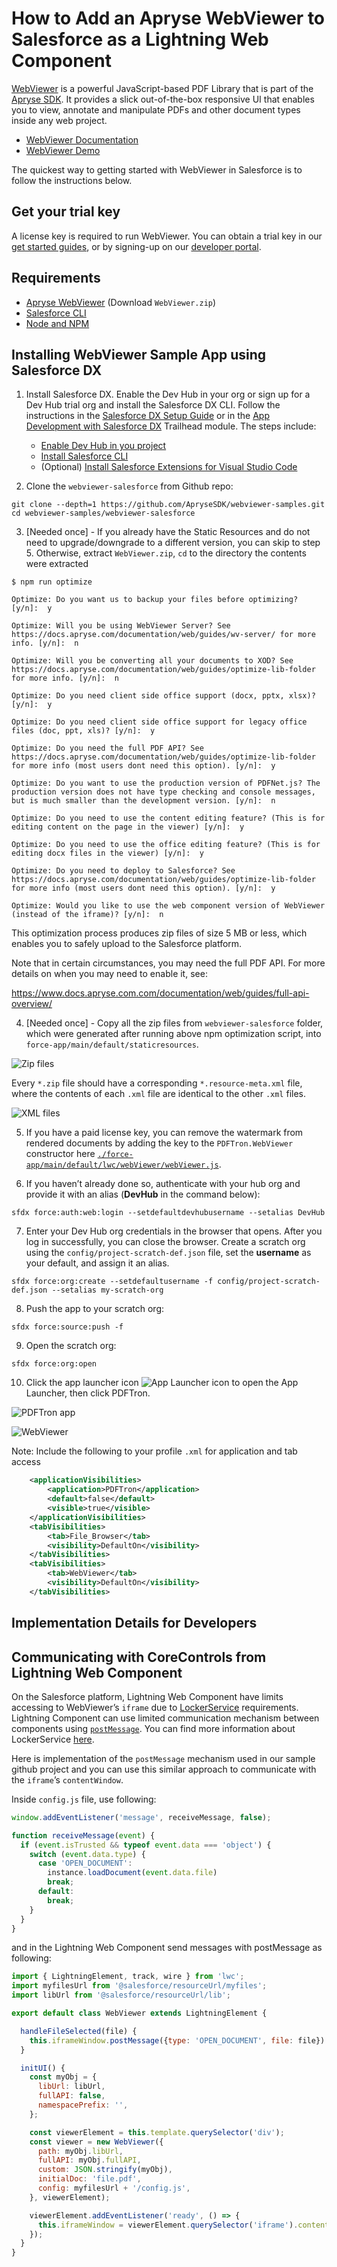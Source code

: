 # How to Add an Apryse WebViewer to Salesforce as a Lightning Web Component

[WebViewer](https://docs.apryse.com/web/guides/get-started) is a powerful JavaScript-based PDF Library that is part of the [Apryse SDK](https://apryse.com/). It provides a slick out-of-the-box responsive UI that enables you to view, annotate and manipulate PDFs and other document types inside any web project.

- [WebViewer Documentation](https://docs.apryse.com/web/guides/get-started)
- [WebViewer Demo](https://showcase.apryse.com/)

The quickest way to getting started with WebViewer in Salesforce is to follow the instructions below.

## Get your trial key

A license key is required to run WebViewer. You can obtain a trial key in our [get started guides](https://docs.apryse.com/web/guides/get-started), or by signing-up on our [developer portal](https://dev.apryse.com/).

## Requirements

* [Apryse WebViewer](https://docs.apryse.com/web/guides/download) (Download `WebViewer.zip`)
* [Salesforce CLI](https://trailhead.salesforce.com/en/content/learn/modules/sfdx_app_dev/sfdx_app_dev_setup_dx#Tdxn4tBK-heading6)
* [Node and NPM](https://nodejs.org/en/)

## Installing WebViewer Sample App using Salesforce DX

1. Install Salesforce DX. Enable the Dev Hub in your org or sign up for a Dev Hub trial org and install the Salesforce DX CLI. Follow the instructions in the [Salesforce DX Setup Guide](https://developer.salesforce.com/docs/atlas.en-us.sfdx_setup.meta/sfdx_setup/sfdx_setup_intro.htm?search_text=trial%20hub%20org) or in the [App Development with Salesforce DX](https://trailhead.salesforce.com/modules/sfdx_app_dev) Trailhead module. The steps include:
   * [Enable Dev Hub in you project](https://developer.salesforce.com/docs/atlas.en-us.sfdx_setup.meta/sfdx_setup/sfdx_setup_enable_devhub.htm)
   * [Install Salesforce CLI](https://trailhead.salesforce.com/en/content/learn/modules/sfdx_app_dev/sfdx_app_dev_setup_dx#Tdxn4tBK-heading6)
   * (Optional) [Install Salesforce Extensions for Visual Studio Code](https://marketplace.visualstudio.com/items?itemName=salesforce.salesforcedx-vscode)

2. Clone the `webviewer-salesforce` from Github repo:
```
git clone --depth=1 https://github.com/ApryseSDK/webviewer-samples.git
cd webviewer-samples/webviewer-salesforce
```

3. [Needed once] - If you already have the Static Resources and do not need to upgrade/downgrade to a different version, you can skip to step 5. Otherwise, extract `WebViewer.zip`, `cd` to the directory the contents were extracted

```
$ npm run optimize

Optimize: Do you want us to backup your files before optimizing? [y/n]:  y

Optimize: Will you be using WebViewer Server? See https://docs.apryse.com/documentation/web/guides/wv-server/ for more info. [y/n]:  n

Optimize: Will you be converting all your documents to XOD? See https://docs.apryse.com/documentation/web/guides/optimize-lib-folder for more info. [y/n]:  n

Optimize: Do you need client side office support (docx, pptx, xlsx)? [y/n]:  y

Optimize: Do you need client side office support for legacy office files (doc, ppt, xls)? [y/n]:  y

Optimize: Do you need the full PDF API? See https://docs.apryse.com/documentation/web/guides/optimize-lib-folder for more info (most users dont need this option). [y/n]:  y

Optimize: Do you want to use the production version of PDFNet.js? The production version does not have type checking and console messages, but is much smaller than the development version. [y/n]:  n

Optimize: Do you need to use the content editing feature? (This is for editing content on the page in the viewer) [y/n]:  y

Optimize: Do you need to use the office editing feature? (This is for editing docx files in the viewer) [y/n]:  y

Optimize: Do you need to deploy to Salesforce? See https://docs.apryse.com/documentation/web/guides/optimize-lib-folder for more info (most users dont need this option). [y/n]:  y

Optimize: Would you like to use the web component version of WebViewer (instead of the iframe)? [y/n]:  n
```

This optimization process produces zip files of size 5 MB or less, which enables
you to safely upload to the Salesforce platform.

Note that in certain circumstances, you may need the full PDF API. For more
details on when you may need to enable it, see:

https://www.docs.apryse.com.com/documentation/web/guides/full-api-overview/

4. [Needed once] - Copy all the zip files from `webviewer-salesforce` folder, which were generated after running above npm optimization script, into `force-app/main/default/staticresources`.

![Zip files][zip_files]

Every `*.zip` file should have a corresponding `*.resource-meta.xml` file, where the contents of each `.xml` file are identical to the other `.xml` files.

![XML files][xml_files]

5. If you have a paid license key, you can remove the watermark from rendered
documents by adding the key to the `PDFTron.WebViewer` constructor here
[`./force-app/main/default/lwc/webViewer/webViewer.js`](./force-app/main/default/lwc/webViewer/webViewer.js#L53).

6. If you haven’t already done so, authenticate with your hub org and provide it with an alias (**DevHub** in the command below):
```
sfdx force:auth:web:login --setdefaultdevhubusername --setalias DevHub
```

7. Enter your Dev Hub org credentials in the browser that opens. After you log in successfully, you can close the browser. Create a scratch org using the `config/project-scratch-def.json` file, set the **username** as your default, and assign it an alias.
```
sfdx force:org:create --setdefaultusername -f config/project-scratch-def.json --setalias my-scratch-org
```

8. Push the app to your scratch org:
```
sfdx force:source:push -f
```

9. Open the scratch org:
```
sfdx force:org:open
```

10. Click the app launcher icon ![App Launcher icon][app_launcher] to open the App Launcher, then click PDFTron.

![PDFTron app][pdftron_app]

![WebViewer][webviewer]

Note: Include the following to your profile `.xml` for application and tab access
```xml
    <applicationVisibilities>
        <application>PDFTron</application>
        <default>false</default>
        <visible>true</visible>
    </applicationVisibilities>
    <tabVisibilities>
        <tab>File_Browser</tab>
        <visibility>DefaultOn</visibility>
    </tabVisibilities>
    <tabVisibilities>
        <tab>WebViewer</tab>
        <visibility>DefaultOn</visibility>
    </tabVisibilities>
```

## Implementation Details for Developers

## Communicating with CoreControls from Lightning Web Component
On the Salesforce platform, Lightning Web Component have limits accessing to WebViewer’s `iframe` due to [LockerService](https://developer.salesforce.com/blogs/developer-relations/2017/02/lockerservice-lightning-container-third-party-libraries-lightning-components.html) requirements. Lightning Component can use limited communication mechanism between components using [`postMessage`](https://developer.mozilla.org/en-US/docs/Web/API/Window/postMessage). You can find more information about LockerService [here](https://developer.salesforce.com/blogs/developer-relations/2017/02/lockerservice-lightning-container-third-party-libraries-lightning-components.html).

Here is implementation of the `postMessage` mechanism used in our sample github project and you can use this similar approach to communicate with the `iframe`’s `contentWindow`.

Inside `config.js` file, use following:
```js
window.addEventListener('message', receiveMessage, false);

function receiveMessage(event) {
  if (event.isTrusted && typeof event.data === 'object') {
    switch (event.data.type) {
      case 'OPEN_DOCUMENT':
        instance.loadDocument(event.data.file)
        break;
      default:
        break;
    }
  }
}
```
and in the Lightning Web Component send messages with postMessage as following:

```js
import { LightningElement, track, wire } from 'lwc';
import myfilesUrl from '@salesforce/resourceUrl/myfiles';
import libUrl from '@salesforce/resourceUrl/lib';

export default class WebViewer extends LightningElement {

  handleFileSelected(file) {
    this.iframeWindow.postMessage({type: 'OPEN_DOCUMENT', file: file})
  }

  initUI() {
    const myObj = {
      libUrl: libUrl,
      fullAPI: false,
      namespacePrefix: '',
    };

    const viewerElement = this.template.querySelector('div');
    const viewer = new WebViewer({
      path: myObj.libUrl,
      fullAPI: myObj.fullAPI,
      custom: JSON.stringify(myObj),
      initialDoc: 'file.pdf',
      config: myfilesUrl + '/config.js',
    }, viewerElement);

    viewerElement.addEventListener('ready', () => {
      this.iframeWindow = viewerElement.querySelector('iframe').contentWindow
    });
  }
}
```

[zip_files]: misc/zip-files.png "Zip files"
[xml_files]: misc/xml-files.png "XML files"
[pdftron_app]: misc/pdftron_app.png "PDFTron app"
[webviewer]: misc/webviewer.png "WebViewer"
[app_launcher]: misc/app_launcher.png "App Launcher"

